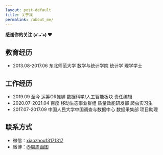 ```yaml
---
layout: post-default
title: 关于我
permalink: /about_me/
---
```


**感谢你的关注 (๑′ᴗ‵๑)  ❤**

## 教育经历

* 2013.08-2017.06 东北师范大学 数学与统计学院 统计学 理学学士
  
## 工作经历

* 2019.09 至今 运筹OR帷幄 数据科学/人工智能板块 责任编辑
* 2020.07-2021.04 百度 移动生态事业群组 质量效能研发部 爬虫实习生
* 2017.07-2017.09  中国人民大学中国调查与数据中心 数据采集部 项目助理

## 联系方式

* 微信：[xiaozhou13171317](https://www.longzf.com/assets/img/about_me/wechat.jpg)
* 微博：[@周周画图](https://weibo.com/u/3167301301?refer_flag=1001030102_&is_hot=1)
